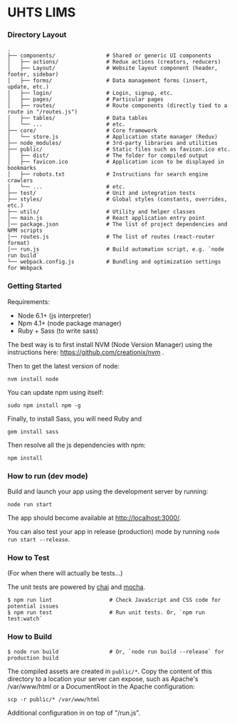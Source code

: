 # UHTS LIMS

### Directory Layout

```shell
.
├── components/                # Shared or generic UI components
│   ├── actions/               # Redux actions (creators, reducers)
│   ├── Layout/                # Website layout component (header, footer, sidebar)
│   ├── forms/                 # Data management forms (insert, update, etc.)
│   ├── login/                 # Login, signup, etc. 
│   ├── pages/                 # Particular pages
│   ├── routes/                # Route components (directly tied to a route in "/routes.js")
│   ├── tables/                # Data tables
│   └── ...                    # etc.
├── core/                      # Core framework
│   └── store.js               # Application state manager (Redux)
├── node_modules/              # 3rd-party libraries and utilities
├── public/                    # Static files such as favicon.ico etc.
│   ├── dist/                  # The folder for compiled output
│   ├── favicon.ico            # Application icon to be displayed in bookmarks
│   ├── robots.txt             # Instructions for search engine crawlers
│   └── ...                    # etc.
├── test/                      # Unit and integration tests
├── styles/                    # Global styles (constants, overrides, etc.) 
├── utils/                     # Utility and helper classes
│── main.js                    # React application entry point
│── package.json               # The list of project dependencies and NPM scripts
│── routes.js                  # The list of routes (react-router format)
│── run.js                     # Build automation script, e.g. `node run build`
└── webpack.config.js          # Bundling and optimization settings for Webpack
```


### Getting Started

Requirements:

* Node 6.1+ (js interpreter)
* Npm 4.1+ (node package manager)
* Ruby + Sass (to write sass)

The best way is to first install NVM (Node Version Manager) using the instructions here: 
https://github.com/creationix/nvm . 

Then to get the latest version of node: 
```
nvm install node
``` 

You can update npm using itself: 
```
sudo npm install npm -g
```

Finally, to install Sass, you will need Ruby and 
```
gem install sass
```

Then resolve all the js dependencies with npm:
```
npm install
```

### How to run (dev mode)

Build and launch your app using the development server by running:
```
node run start
```

The app should become available at [http://localhost:3000/](http://localhost:3000/).

You can also test your app in release (production) mode by running `node run start --release`.


### How to Test

(For when there will actually be tests...)

The unit tests are powered by [chai](http://chaijs.com/) and [mocha](http://mochajs.org/).

```shell
$ npm run lint                  # Check JavaScript and CSS code for potential issues
$ npm run test                  # Run unit tests. Or, `npm run test:watch`
```

### How to Build

```shell
$ node run build                # Or, `node run build --release` for production build
```

The compiled assets are created in `public/*`. Copy the content of this directory
to a location your server can expose, such as Apache's /var/www/html or a DocumentRoot
in the Apache configuration:
```
scp -r public/* /var/www/html
```

Additional configuration in on top of "/run.js".